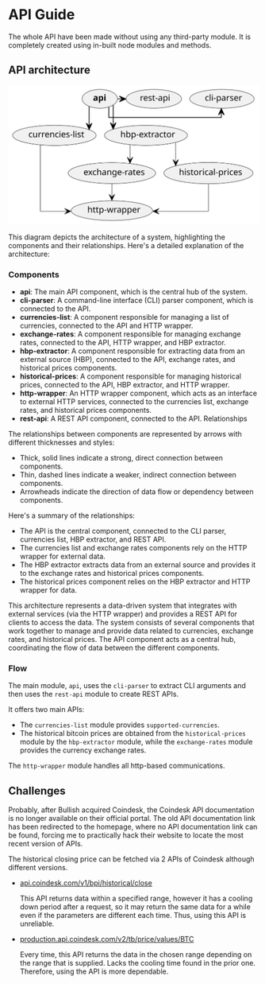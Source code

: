 # API Guide

The whole API have been made without using any third-party module. It is completely created using in-built node modules and methods.

## API architecture

![](./arch/api-arch.svg)

This diagram depicts the architecture of a system, highlighting the components and their relationships. Here's a detailed explanation of the architecture:

### Components

- **api**: The main API component, which is the central hub of the system.
- **cli-parser**: A command-line interface (CLI) parser component, which is connected to the API.
- **currencies-list**: A component responsible for managing a list of currencies, connected to the API and HTTP wrapper.
- **exchange-rates**: A component responsible for managing exchange rates, connected to the API, HTTP wrapper, and HBP extractor.
- **hbp-extractor**: A component responsible for extracting data from an external source (HBP), connected to the API, exchange rates, and historical prices components.
- **historical-prices**: A component responsible for managing historical prices, connected to the API, HBP extractor, and HTTP wrapper.
- **http-wrapper**: An HTTP wrapper component, which acts as an interface to external HTTP services, connected to the currencies list, exchange rates, and historical prices components.
- **rest-api**: A REST API component, connected to the API.
Relationships

The relationships between components are represented by arrows with different thicknesses and styles:

- Thick, solid lines indicate a strong, direct connection between components.
- Thin, dashed lines indicate a weaker, indirect connection between components.
- Arrowheads indicate the direction of data flow or dependency between components.

Here's a summary of the relationships:

- The API is the central component, connected to the CLI parser, currencies list, HBP extractor, and REST API.
- The currencies list and exchange rates components rely on the HTTP wrapper for external data.
- The HBP extractor extracts data from an external source and provides it to the exchange rates and historical prices components.
- The historical prices component relies on the HBP extractor and HTTP wrapper for data.

This architecture represents a data-driven system that integrates with external services (via the HTTP wrapper) and provides a REST API for clients to access the data. The system consists of several components that work together to manage and provide data related to currencies, exchange rates, and historical prices. The API component acts as a central hub, coordinating the flow of data between the different components.

### Flow

The main module, `api`, uses the `cli-parser` to extract CLI arguments and then uses the `rest-api` module to create REST APIs. 

It offers two main APIs: 

- The `currencies-list` module provides `supported-currencies`.
- The historical bitcoin prices are obtained from the `historical-prices` module by the `hbp-extractor` module, while the `exchange-rates` module provides the currency exchange rates.

The `http-wrapper` module handles all http-based communications.

## Challenges

Probably, after Bullish acquired Coindesk, the Coindesk API documentation is no longer available on their official portal. The old API documentation link has been redirected to the homepage, where no API documentation link can be found, forcing me to practically hack their website to locate the most recent version of APIs.

The historical closing price can be fetched via 2 APIs of Coindesk although different versions.

- [api.coindesk.com/v1/bpi/historical/close](https://api.coindesk.com/v1/bpi/historical/close)

  This API returns data within a specified range, however it has a cooling down period after a request, so it may return the same data for a while even if the parameters are different each time. Thus, using this API is unreliable.

- [production.api.coindesk.com/v2/tb/price/values/BTC](https://production.api.coindesk.com/v2/tb/price/values/BTC)

  Every time, this API returns the data in the chosen range depending on the range that is supplied. Lacks the cooling time found in the prior one. Therefore, using the API is more dependable.
